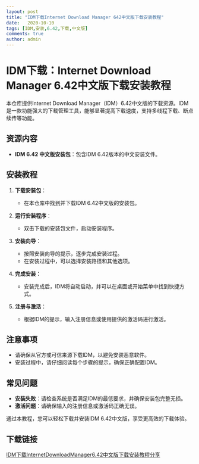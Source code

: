 ```yaml
---
layout: post
title: "IDM下载Internet Download Manager 642中文版下载安装教程"
date:   2020-10-10
tags: [IDM,安装,6.42,下载,中文版]
comments: true
author: admin
---
```

# IDM下载：Internet Download Manager 6.42中文版下载安装教程

本仓库提供Internet Download Manager（IDM）6.42中文版的下载资源。IDM是一款功能强大的下载管理工具，能够显著提高下载速度，支持多线程下载、断点续传等功能。

## 资源内容
- **IDM 6.42 中文版安装包**：包含IDM 6.42版本的中文安装文件。

## 安装教程
1. **下载安装包**：
   - 在本仓库中找到并下载IDM 6.42中文版的安装包。

2. **运行安装程序**：
   - 双击下载的安装包文件，启动安装程序。

3. **安装向导**：
   - 按照安装向导的提示，逐步完成安装过程。
   - 在安装过程中，可以选择安装路径和其他选项。

4. **完成安装**：
   - 安装完成后，IDM将自动启动，并可以在桌面或开始菜单中找到快捷方式。

5. **注册与激活**：
   - 根据IDM的提示，输入注册信息或使用提供的激活码进行激活。

## 注意事项
- 请确保从官方或可信来源下载IDM，以避免安装恶意软件。
- 安装过程中，请仔细阅读每个步骤的提示，确保正确配置IDM。

## 常见问题
- **安装失败**：请检查系统是否满足IDM的最低要求，并确保安装包完整无损。
- **激活问题**：请确保输入的注册信息或激活码正确无误。

通过本教程，您可以轻松下载并安装IDM 6.42中文版，享受更高效的下载体验。

## 下载链接

[IDM下载InternetDownloadManager6.42中文版下载安装教程分享](https://pan.quark.cn/s/091b73f3f78e)